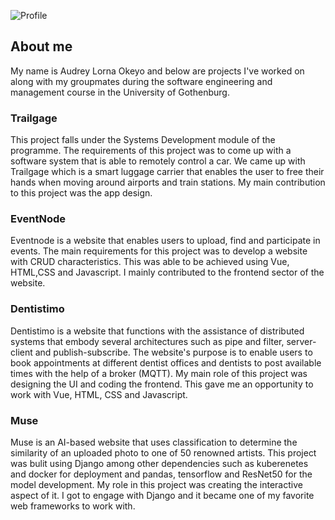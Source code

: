 
![Profile](screenshot.png)
## About me

My name is Audrey Lorna Okeyo and below are projects I've worked on along with my groupmates during the software engineering and management course in the University of Gothenburg.

### Trailgage

This project falls under the Systems Development module of the programme. The requirements of this project was to come up with a software system that is able to remotely control a car. We came up with Trailgage which is a smart luggage carrier that enables the user to free their hands when moving around airports and train stations. My main contribution to this project was the app design.


### EventNode

Eventnode is a website that enables users to upload, find and participate in events. The main requirements for this project was to develop a website with CRUD characteristics. This was able to be achieved using Vue, HTML,CSS and Javascript. I mainly contributed to the frontend sector of the website.


### Dentistimo

Dentistimo is a website that functions with the assistance of distributed systems that embody several architectures such as pipe and filter, server-client and publish-subscribe. The website's purpose is to enable users to book appointments at different dentist offices  and dentists to post available times with the help of a broker (MQTT). My main role of this project was designing the UI and coding the frontend. This gave me an opportunity to work with Vue, HTML, CSS and Javascript.

### Muse

Muse is an AI-based website that uses classification to determine the similarity of an uploaded photo to one of 50 renowned artists. This project was bulit using Django among other dependencies such as kuberenetes and docker for deployment and pandas, tensorflow and ResNet50 for the model development. My role in this project was creating the interactive aspect of it. I got to engage with Django and it became one of my favorite web frameworks to work with.   
